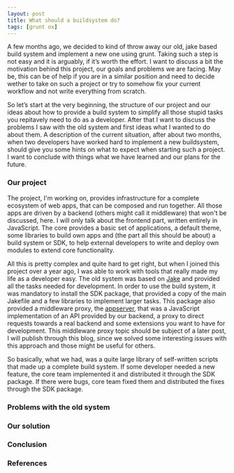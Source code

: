 ```yaml
---
layout: post
title: What should a buildsystem do?
tags: [grunt ox]
---
```

A few months ago, we decided to kind of throw away our old, jake based build system and implement
a new one using grunt.
Taking such a step is not easy and it is arguably, if it’s worth the effort.
I want to discuss a bit the motivation behind this project, our goals and problems we are facing.
May be, this can be of help if you are in a similar position and need to decide wether to take on
such a project or try to somehow fix your current workflow and not write everything from scratch.

So let’s start at the very beginning, the structure of our project and our ideas about how to provide
a build system to simplify all those stupid tasks you repitavely need to do as a developer.
After that I want to discuss the problems I saw with the old system and first ideas what I wanted
to do about them.
A description of the current situation, after about two months, when two developers have worked hard
to implement a new buildsystem, should give you some hints on what to expect when starting such a
project.
I want to conclude with things what we have learned and our plans for the future.

### Our project

The project, I'm working on, provides infrastructure for a complete ecosystem of web apps, that can be
composed and run together.
All those apps are driven by a backend (others might call it middleware) that won't be discussed, here.
I will only talk about the frontend part, written entirely in JavaScript.
The core provides a basic set of applications, a default theme, some libraries to build own apps and
(the part all this should be about) a build system or SDK, to help external developers to write and
deploy own modules to extend core functionality.

All this is pretty complex and quite hard to get right, but when I joined this project over a year ago,
I was able to work with tools that really made my life as a developer easy.
The old system was based on [Jake](https://github.com/mde/jake) and provided all the tasks needed for
development.
In order to use the build system, it was mandatory to install the SDK package, that provided a copy of
the main Jakefile and a few libraries to implement larger tasks.
This package also provided a middleware proxy, the [appserver](#references), that was a JavaScript implementation of
an API provided by our backend, a proxy to direct requests towards a real backend and some extensions
you want to have for development.
This middleware proxy topic should be subject of a later post, I will publish through this blog, since
we solved some interesting issues with this approach and those might be useful for others.

So basically, what we had, was a quite large library of self-written scripts that made up a complete build
system.
If some developer needed a new feature, the core team implemented it and distributed it through the SDK package.
If there were bugs, core team fixed them and distributed the fixes through the SDK package.

### Problems with the old system

### Our solution

### Conclusion

### References
